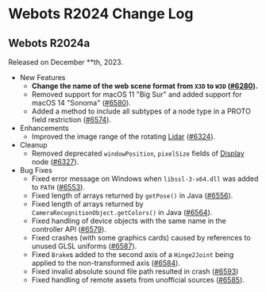 # Webots R2024 Change Log

## Webots R2024a
Released on December **th, 2023.
  - New Features
    - **Change the name of the web scene format from `X3D` to `W3D` ([#6280](https://github.com/cyberbotics/webots/pull/6280)).**
    - Removed support for macOS 11 "Big Sur" and added support for macOS 14 "Sonoma" ([#6580](https://github.com/cyberbotics/webots/pull/6580)).
    - Added a method to include all subtypes of a node type in a PROTO field restriction ([#6574](https://github.com/cyberbotics/webots/pull/6574)).
  - Enhancements
    - Improved the image range of the rotating [Lidar](lidar.md) ([#6324](https://github.com/cyberbotics/webots/pull/6324)).
  - Cleanup
    - Removed deprecated `windowPosition`, `pixelSize` fields of [Display](display.md) node ([#6327](https://github.com/cyberbotics/webots/pull/6327)).
  - Bug Fixes
    - Fixed error message on Windows when `libssl-3-x64.dll` was added to `PATH` ([#6553](https://github.com/cyberbotics/webots/pull/6553)).
    - Fixed length of arrays returned by `getPose()` in Java ([#6556](https://github.com/cyberbotics/webots/pull/6556)).
    - Fixed length of arrays returned by `CameraRecognitionObject.getColors()` in Java ([#6564](https://github.com/cyberbotics/webots/pull/6564)).
    - Fixed handling of device objects with the same name in the controller API ([#6579](https://github.com/cyberbotics/webots/pull/6579)).
    - Fixed crashes (with some graphics cards) caused by references to unused GLSL uniforms ([#6587](https://github.com/cyberbotics/webots/pull/6587)).
    - Fixed `Brake`s added to the second axis of a `Hinge2Joint` being applied to the non-transformed axis ([#6584](https://github.com/cyberbotics/webots/pull/6584)).
    - Fixed invalid absolute sound file path resulted in crash ([#6593](https://github.com/cyberbotics/webots/pull/6593))
    - Fixed handling of remote assets from unofficial sources ([#6585](https://github.com/cyberbotics/webots/pull/6585)).

